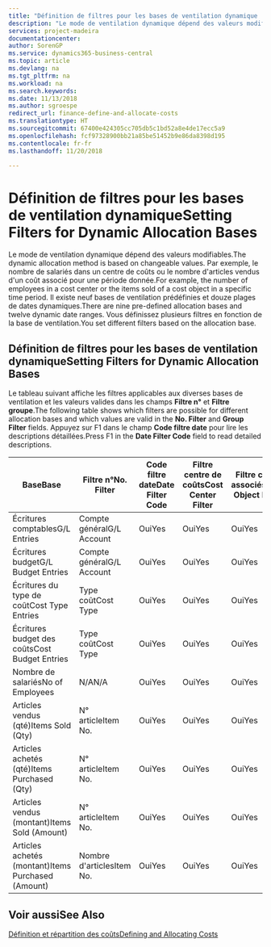 ```yaml
---
title: "Définition de filtres pour les bases de ventilation dynamique | Microsoft Docs"
description: "Le mode de ventilation dynamique dépend des valeurs modifiables. Par exemple, le nombre de salariés dans un centre de coûts ou le nombre d'articles vendus d'un coût associé pour une période donnée. Il existe neuf bases de ventilation prédéfinies et douze plages de dates dynamiques. Vous définissez plusieurs filtres en fonction de la base de ventilation."
services: project-madeira
documentationcenter: 
author: SorenGP
ms.service: dynamics365-business-central
ms.topic: article
ms.devlang: na
ms.tgt_pltfrm: na
ms.workload: na
ms.search.keywords: 
ms.date: 11/13/2018
ms.author: sgroespe
redirect_url: finance-define-and-allocate-costs
ms.translationtype: HT
ms.sourcegitcommit: 67400e424305cc705db5c1bd52a8e4de17ecc5a9
ms.openlocfilehash: fcf97328900bb21a85be51452b9e86da8398d195
ms.contentlocale: fr-fr
ms.lasthandoff: 11/20/2018

---
```

# <a name="setting-filters-for-dynamic-allocation-bases"></a><span data-ttu-id="92763-106">Définition de filtres pour les bases de ventilation dynamique</span><span class="sxs-lookup"><span data-stu-id="92763-106">Setting Filters for Dynamic Allocation Bases</span></span>
<span data-ttu-id="92763-107">Le mode de ventilation dynamique dépend des valeurs modifiables.</span><span class="sxs-lookup"><span data-stu-id="92763-107">The dynamic allocation method is based on changeable values.</span></span> <span data-ttu-id="92763-108">Par exemple, le nombre de salariés dans un centre de coûts ou le nombre d'articles vendus d'un coût associé pour une période donnée.</span><span class="sxs-lookup"><span data-stu-id="92763-108">For example, the number of employees in a cost center or the items sold of a cost object in a specific time period.</span></span> <span data-ttu-id="92763-109">Il existe neuf bases de ventilation prédéfinies et douze plages de dates dynamiques.</span><span class="sxs-lookup"><span data-stu-id="92763-109">There are nine pre-defined allocation bases and twelve dynamic date ranges.</span></span> <span data-ttu-id="92763-110">Vous définissez plusieurs filtres en fonction de la base de ventilation.</span><span class="sxs-lookup"><span data-stu-id="92763-110">You set different filters based on the allocation base.</span></span>  

## <a name="setting-filters-for-dynamic-allocation-bases"></a><span data-ttu-id="92763-111">Définition de filtres pour les bases de ventilation dynamique</span><span class="sxs-lookup"><span data-stu-id="92763-111">Setting Filters for Dynamic Allocation Bases</span></span>  
 <span data-ttu-id="92763-112">Le tableau suivant affiche les filtres applicables aux diverses bases de ventilation et les valeurs valides dans les champs **Filtre n°** et **Filtre groupe**.</span><span class="sxs-lookup"><span data-stu-id="92763-112">The following table shows which filters are possible for different allocation bases and which values are valid in the **No. Filter** and **Group Filter** fields.</span></span> <span data-ttu-id="92763-113">Appuyez sur F1 dans le champ **Code filtre date** pour lire les descriptions détaillées.</span><span class="sxs-lookup"><span data-stu-id="92763-113">Press F1 in the **Date Filter Code** field to read detailed descriptions.</span></span>  

|<span data-ttu-id="92763-114">**Base**</span><span class="sxs-lookup"><span data-stu-id="92763-114">**Base**</span></span>|<span data-ttu-id="92763-115">**Filtre n°**</span><span class="sxs-lookup"><span data-stu-id="92763-115">**No. Filter**</span></span>|<span data-ttu-id="92763-116">**Code filtre date**</span><span class="sxs-lookup"><span data-stu-id="92763-116">**Date Filter Code**</span></span>|<span data-ttu-id="92763-117">**Filtre centre de coûts**</span><span class="sxs-lookup"><span data-stu-id="92763-117">**Cost Center Filter**</span></span>|<span data-ttu-id="92763-118">**Filtre coûts associés**</span><span class="sxs-lookup"><span data-stu-id="92763-118">**Cost Object Filter**</span></span>|<span data-ttu-id="92763-119">**Filtre groupe**</span><span class="sxs-lookup"><span data-stu-id="92763-119">**Group Filter**</span></span>|  
|--------------|----------------------------------------|----------------------------------------------|------------------------------------------------|------------------------------------------------|------------------------------------------|  
|<span data-ttu-id="92763-120">Écritures comptables</span><span class="sxs-lookup"><span data-stu-id="92763-120">G/L Entries</span></span>|<span data-ttu-id="92763-121">Compte général</span><span class="sxs-lookup"><span data-stu-id="92763-121">G/L Account</span></span>|<span data-ttu-id="92763-122">Oui</span><span class="sxs-lookup"><span data-stu-id="92763-122">Yes</span></span>|<span data-ttu-id="92763-123">Oui</span><span class="sxs-lookup"><span data-stu-id="92763-123">Yes</span></span>|<span data-ttu-id="92763-124">Oui</span><span class="sxs-lookup"><span data-stu-id="92763-124">Yes</span></span>|<span data-ttu-id="92763-125">N/A</span><span class="sxs-lookup"><span data-stu-id="92763-125">N/A</span></span>|  
|<span data-ttu-id="92763-126">Écritures budget</span><span class="sxs-lookup"><span data-stu-id="92763-126">G/L Budget Entries</span></span>|<span data-ttu-id="92763-127">Compte général</span><span class="sxs-lookup"><span data-stu-id="92763-127">G/L Account</span></span>|<span data-ttu-id="92763-128">Oui</span><span class="sxs-lookup"><span data-stu-id="92763-128">Yes</span></span>|<span data-ttu-id="92763-129">Oui</span><span class="sxs-lookup"><span data-stu-id="92763-129">Yes</span></span>|<span data-ttu-id="92763-130">Oui</span><span class="sxs-lookup"><span data-stu-id="92763-130">Yes</span></span>|<span data-ttu-id="92763-131">Nom budget comptable</span><span class="sxs-lookup"><span data-stu-id="92763-131">G/L Budget Name</span></span>|  
|<span data-ttu-id="92763-132">Écritures du type de coût</span><span class="sxs-lookup"><span data-stu-id="92763-132">Cost Type Entries</span></span>|<span data-ttu-id="92763-133">Type coût</span><span class="sxs-lookup"><span data-stu-id="92763-133">Cost Type</span></span>|<span data-ttu-id="92763-134">Oui</span><span class="sxs-lookup"><span data-stu-id="92763-134">Yes</span></span>|<span data-ttu-id="92763-135">Oui</span><span class="sxs-lookup"><span data-stu-id="92763-135">Yes</span></span>|<span data-ttu-id="92763-136">Oui</span><span class="sxs-lookup"><span data-stu-id="92763-136">Yes</span></span>|<span data-ttu-id="92763-137">N/A</span><span class="sxs-lookup"><span data-stu-id="92763-137">N/A</span></span>|  
|<span data-ttu-id="92763-138">Écritures budget des coûts</span><span class="sxs-lookup"><span data-stu-id="92763-138">Cost Budget Entries</span></span>|<span data-ttu-id="92763-139">Type coût</span><span class="sxs-lookup"><span data-stu-id="92763-139">Cost Type</span></span>|<span data-ttu-id="92763-140">Oui</span><span class="sxs-lookup"><span data-stu-id="92763-140">Yes</span></span>|<span data-ttu-id="92763-141">Oui</span><span class="sxs-lookup"><span data-stu-id="92763-141">Yes</span></span>|<span data-ttu-id="92763-142">Oui</span><span class="sxs-lookup"><span data-stu-id="92763-142">Yes</span></span>|<span data-ttu-id="92763-143">Nom du budget</span><span class="sxs-lookup"><span data-stu-id="92763-143">Budget Name</span></span>|  
|<span data-ttu-id="92763-144">Nombre de salariés</span><span class="sxs-lookup"><span data-stu-id="92763-144">No of Employees</span></span>|<span data-ttu-id="92763-145">N/A</span><span class="sxs-lookup"><span data-stu-id="92763-145">N/A</span></span>|<span data-ttu-id="92763-146">Oui</span><span class="sxs-lookup"><span data-stu-id="92763-146">Yes</span></span>|<span data-ttu-id="92763-147">Oui</span><span class="sxs-lookup"><span data-stu-id="92763-147">Yes</span></span>|<span data-ttu-id="92763-148">Oui</span><span class="sxs-lookup"><span data-stu-id="92763-148">Yes</span></span>|<span data-ttu-id="92763-149">N/A</span><span class="sxs-lookup"><span data-stu-id="92763-149">N/A</span></span>|  
|<span data-ttu-id="92763-150">Articles vendus (qté)</span><span class="sxs-lookup"><span data-stu-id="92763-150">Items Sold (Qty)</span></span>|<span data-ttu-id="92763-151">N° article</span><span class="sxs-lookup"><span data-stu-id="92763-151">Item No.</span></span>|<span data-ttu-id="92763-152">Oui</span><span class="sxs-lookup"><span data-stu-id="92763-152">Yes</span></span>|<span data-ttu-id="92763-153">Oui</span><span class="sxs-lookup"><span data-stu-id="92763-153">Yes</span></span>|<span data-ttu-id="92763-154">Oui</span><span class="sxs-lookup"><span data-stu-id="92763-154">Yes</span></span>|<span data-ttu-id="92763-155">Groupe compta. stock</span><span class="sxs-lookup"><span data-stu-id="92763-155">Inventory Posting Group</span></span>|  
|<span data-ttu-id="92763-156">Articles achetés (qté)</span><span class="sxs-lookup"><span data-stu-id="92763-156">Items Purchased (Qty)</span></span>|<span data-ttu-id="92763-157">N° article</span><span class="sxs-lookup"><span data-stu-id="92763-157">Item No.</span></span>|<span data-ttu-id="92763-158">Oui</span><span class="sxs-lookup"><span data-stu-id="92763-158">Yes</span></span>|<span data-ttu-id="92763-159">Oui</span><span class="sxs-lookup"><span data-stu-id="92763-159">Yes</span></span>|<span data-ttu-id="92763-160">Oui</span><span class="sxs-lookup"><span data-stu-id="92763-160">Yes</span></span>|<span data-ttu-id="92763-161">Groupe compta. stock</span><span class="sxs-lookup"><span data-stu-id="92763-161">Inventory Posting Group</span></span>|  
|<span data-ttu-id="92763-162">Articles vendus (montant)</span><span class="sxs-lookup"><span data-stu-id="92763-162">Items Sold (Amount)</span></span>|<span data-ttu-id="92763-163">N° article</span><span class="sxs-lookup"><span data-stu-id="92763-163">Item No.</span></span>|<span data-ttu-id="92763-164">Oui</span><span class="sxs-lookup"><span data-stu-id="92763-164">Yes</span></span>|<span data-ttu-id="92763-165">Oui</span><span class="sxs-lookup"><span data-stu-id="92763-165">Yes</span></span>|<span data-ttu-id="92763-166">Oui</span><span class="sxs-lookup"><span data-stu-id="92763-166">Yes</span></span>|<span data-ttu-id="92763-167">Groupe compta. stock</span><span class="sxs-lookup"><span data-stu-id="92763-167">Inventory Posting Group</span></span>|  
|<span data-ttu-id="92763-168">Articles achetés (montant)</span><span class="sxs-lookup"><span data-stu-id="92763-168">Items Purchased (Amount)</span></span>|<span data-ttu-id="92763-169">Nombre d'articles</span><span class="sxs-lookup"><span data-stu-id="92763-169">Item No.</span></span>|<span data-ttu-id="92763-170">Oui</span><span class="sxs-lookup"><span data-stu-id="92763-170">Yes</span></span>|<span data-ttu-id="92763-171">Oui</span><span class="sxs-lookup"><span data-stu-id="92763-171">Yes</span></span>|<span data-ttu-id="92763-172">Oui</span><span class="sxs-lookup"><span data-stu-id="92763-172">Yes</span></span>|<span data-ttu-id="92763-173">Groupe compta. stock</span><span class="sxs-lookup"><span data-stu-id="92763-173">Inventory Posting Group</span></span>|  

## <a name="see-also"></a><span data-ttu-id="92763-174">Voir aussi</span><span class="sxs-lookup"><span data-stu-id="92763-174">See Also</span></span>  
[<span data-ttu-id="92763-175">Définition et répartition des coûts</span><span class="sxs-lookup"><span data-stu-id="92763-175">Defining and Allocating Costs</span></span>](finance-define-and-allocate-costs.md)

